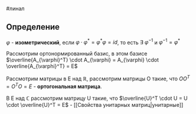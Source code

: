 #линал 
## Определение
$\varphi$ - **изометрический**, если $\varphi \cdot \varphi^* = \varphi^* \varphi = id$, то есть $\exists \ \varphi^{-1}$ и $\varphi^{-1} = \varphi^*$

Рассмотрим ортонормированный базис, в этом базисе $\overline{A_{\varphi}^T} \cdot A_{\varphi} = A_{\varphi} \cdot \overline{A_{\varphi}^T} = E$

Рассмотрим матрицы в E над $\mathbb{R}$, рассмотрим матрицы О такие, что $O O^T = O^T O = E$ - **ортогональная матрица**.

В E над $\mathbb{C}$ рассмотрим матрицу U такие, что $\overline{U}^T \cdot U = U \cdot \overline{U}^T = E$ - [[Свойства унитарных матриц|унитарные]]
